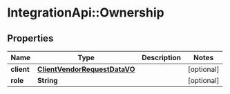 # IntegrationApi::Ownership

## Properties
Name | Type | Description | Notes
------------ | ------------- | ------------- | -------------
**client** | [**ClientVendorRequestDataVO**](ClientVendorRequestDataVO.md) |  | [optional] 
**role** | **String** |  | [optional] 


